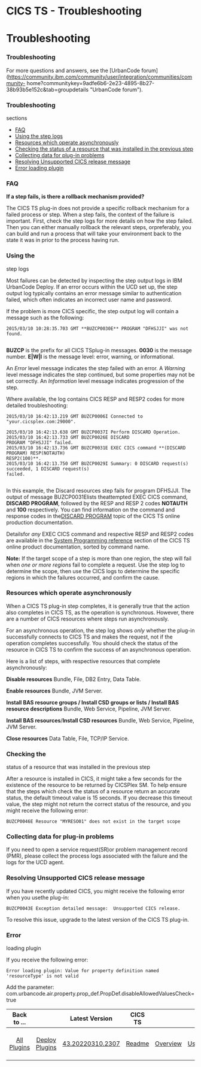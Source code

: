
CICS TS - Troubleshooting
=========================

# Troubleshooting



### Troubleshooting





For more questions and answers, see the [UrbanCode 
forum](https://community.ibm.com/community/user/integration/communities/community-
home?communitykey=9adfe6b6-2e23-4895-8b27-38b93b5e152c&tab=groupdetails "UrbanCode forum").


### Troubleshooting 
sections


* [FAQ](#faq)
* [Using the step logs](#using_step_logs)
* [Resources which operate 
asynchronously](#asynch_resource_list)
* [Checking the status of a resource that was installed in the previous 
step](#res_not_found)
* [Collecting data for plug-in problems](#mustgather)
* [Resolving Unsupported CICS release 
message](#unsupported_release)
* [Error loading plugin](#loading_plugin_error)
### FAQ


**If a step fails, is there a 
rollback mechanism provided?**


The CICS TS plug-in does not provide a specific rollback mechanism for a failed process
 or step. When a step fails, the context of the failure is important. First, check the step logs for more details on how
 the step failed. Then you can either manually rollback the relevant steps, orpreferably, you can build and run a 
process that will take your environment back to the state it was in prior to the process having run.


### Using the 
step logs


Most failures can be detected by inspecting the step output logs in IBM UrbanCode Deploy. If an error occurs
 within the UCD set up, the step output log typically contains an error message similar to authentication failed, which 
often indicates an incorrect user name and password.


If the problem is more CICS specific, the step output log will 
contain a message such as the following:



```
2015/03/10 10:28:35.703 GMT **BUZCP0030E** PROGRAM "DFHSJJI" was not 
found.


```

**BUZCP** is the prefix for all CICS TSplug-in messages. **0030** is the message number. **E|W|I** is 
the message level: error, warning, or informational.


An *Error* level message indicates the step failed with an error.
 A *Warning* level message indicates the step continued, but some properties may not be set correctly. An *Information* 
level message indicates progression of the step.


Where available, the log contains CICS RESP and RESP2 codes for more 
detailed troubleshooting:



```
2015/03/10 16:42:13.219 GMT BUZCP0006I Connected to "your.cicsplex.com:29000".

2015/03/10 16:42:13.638 GMT BUZCP0037I Perform DISCARD Operation.
2015/03/10 16:42:13.733 GMT BUZCP0026E DISCARD 
PROGRAM "DFHSJJI" failed.
2015/03/10 16:42:13.736 GMT BUZCP0031E EXEC CICS command **(DISCARD PROGRAM) RESP(NOTAUTH) 
RESP2(100)**.
2015/03/10 16:42:13.750 GMT BUZCP0029I Summary: 0 DISCARD request(s) succeeded, 1 DISCARD request(s) 
failed.


```

In this example, the Discard resources step fails for program DFHSJJI. The output of message 
BUZCP0031Elists theattempted EXEC CICS command, **DISCARD PROGRAM**, followed by the RESP and RESP 2 codes **NOTAUTH** 
and **100** respectively. You can find information on the command and response codes in the[DISCARD 
PROGRAM](http://www-01.ibm.com/support/knowledgecenter/SSGMCP_5.2.0/com.ibm.cics.ts.systemprogramming.doc/commands/dfha8_discardprogram.html)
 topic of the CICS TS online production documentation.


Detailsfor *any* EXEC CICS command and respective RESP and 
RESP2 codes are available in the [System Programming 
reference](http://www-01.ibm.com/support/knowledgecenter/SSGMCP_5.2.0/com.ibm.cics.ts.doc/topics/reference_sysprog.html)
 section of the CICS TS online product documentation, sorted by command name.


**Note:** If the target scope of a step 
is more than one region, the step will fail when *one or more regions* fail to complete a request. Use the step log to 
determine the scope, then use the CICS logs to determine the specific regions in which the failures occurred, and 
confirm the cause.


### Resources which operate asynchronously


When a CICS TS plug-in step completes, it is generally
 true that the action also completes in CICS TS, as the operation is synchronous. However, there are a number of CICS 
resources where steps run asynchronously.


For an asynchronous operation, the step log shows *only* whether the plug-in
 successfully connects to CICS TS and makes the request, not if the operation completes successfully. You should check 
the status of the resource in CICS TS to confirm the success of an asynchronous operation.


Here is a list of steps, 
with respective resources that complete asynchronously:


**Disable resources** Bundle, File, DB2 Entry, Data Table.



**Enable resources** Bundle, JVM Server.


**Install BAS resource groups / Install CSD groups or lists / Install BAS 
resource descriptions** Bundle, Web Service, Pipeline, JVM Server.


**Install BAS resources**/**Install CSD resources**
 Bundle, Web Service, Pipeline, JVM Server.


**Close resources** Data Table, File, TCP/IP Service.


### Checking the 
status of a resource that was installed in the previous step


After a resource is installed in CICS, it might take a 
few seconds for the existence of the resource to be returned by CICSPlex SM. To help ensure that the steps which check 
the status of a resource return an accurate status, the default timeout value is 15 seconds. If you decrease this 
timeout value, the step might not return the correct status of the resource, and you might receive the following error:



`BUZCP0046E Resource "MYRESO01" does not exist in the target scope`


### Collecting data for plug-in problems


If 
you need to open a service request(SR)or problem management record (PMR), please collect the process logs associated 
with the failure and the logs for the UCD agent.


### Resolving Unsupported CICS release message


If you have recently
 updated CICS, you might receive the following error when you usethe plug-in:


`BUZCP0043E Exception detailed message: 
Unsupported CICS release.`


To resolve this issue, upgrade to the latest version of the CICS TS plug-in.


### Error 
loading plugin


If you receive the following error: 


`Error loading plugin: Value for property definition named 
'resourceType' is not valid` 


Add the parameter: 
com.urbancode.air.property.prop\_def.PropDef.disableAllowedValuesCheck=true 




|Back to ...||Latest Version|CICS TS ||||||
| :---: | :---: | :---: | :---: | :---: | :---: | :---: | :---: | :---: |
|[All Plugins](../../index.md)|[Deploy Plugins](../README.md)|[43.20220310.2307]()|[Readme](README.md)|[Overview](overview.md)|[Usage](usage.md)|[Component Templates](component templates.md)|[Steps](steps.md)|[Downloads](downloads.md)|
